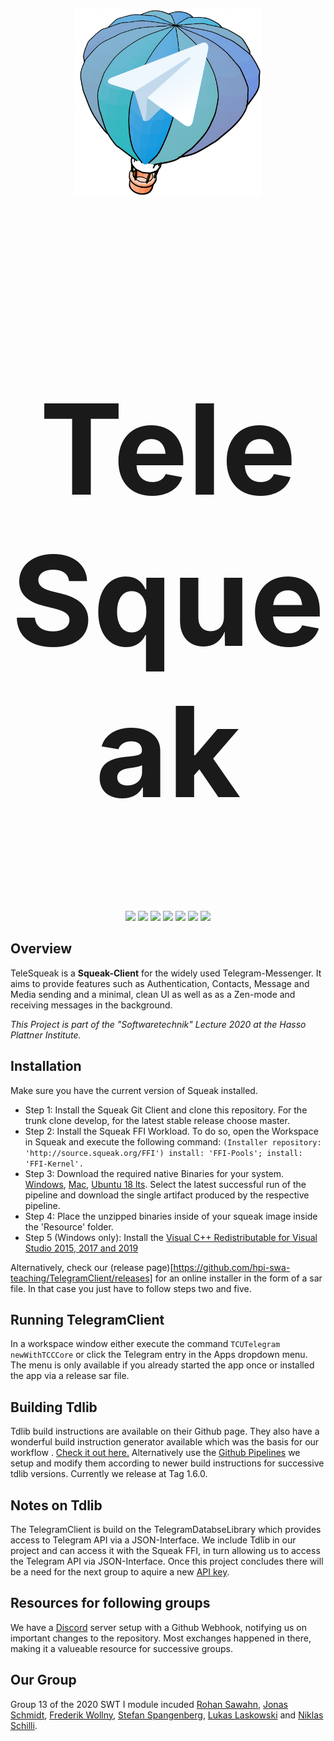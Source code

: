 <p align="center"><img width="300" height="300" src="assets/logo.png" alt="TeleSqueak"></p>

<h1 align="center" style=font-size:200px>TeleSqueak</h1>

<p align="center">
    <a href="https://github.com/hpi-swa-teaching/TelegramClient/commits/" title="Last Commit"><img src="https://img.shields.io/github/last-commit/hpi-swa-teaching/TelegramClient?style=flat"></a>
    <a href="https://github.com/hpi-swa-teaching/TelegramClient/issues" title="Open Issues"><img src="https://img.shields.io/github/issues/hpi-swa-teaching/TelegramClient"></a>
    <a href="https://github.com/hpi-swa-teaching/TelegramClient/issues" title="issue resolution"><img src="http://isitmaintained.com/badge/resolution/hpi-swa-teaching/TelegramClient.svg"></a>
    <a href="https://github.com/hpi-swa-teaching/TelegramClient/actions?query=workflow%3ACI" title="Build Status - Develop"><img src="https://img.shields.io/github/workflow/status/hpi-swa-teaching/telegramclient/CI/master?color=dwa&label=Develop&logo=dwa&logoColor=daw"></a>
    <a href="https://github.com/hpi-swa-teaching/TelegramClient/actions?query=workflow%3ACI" title="Build Status - Master"><img src="https://img.shields.io/github/workflow/status/hpi-swa-teaching/telegramclient/CI/master?color=dwa&label=Master&logo=dwa&logoColor=daw"></a>
   <a href="https://github.com/hpi-swa-teaching/TelegramClient/stargazers" title="Stars"><img src="https://img.shields.io/github/stars/hpi-swa-teaching/TelegramClient"></a>
    <a href="./LICENSE" title="License"><img src="https://img.shields.io/github/license/hpi-swa-teaching/TelegramClient"></a>
</p>

## Overview
TeleSqueak is a **Squeak-Client** for the widely used Telegram-Messenger. It aims to provide features such as Authentication, Contacts, Message and Media sending and a minimal, clean UI as well as as a Zen-mode and receiving messages in the background.

*This Project is part of the "Softwaretechnik" Lecture 2020 at the Hasso Plattner Institute.*

## Installation
Make sure you have the current version of Squeak installed.
* Step 1: Install the Squeak Git Client and clone this repository. For the trunk clone develop, for the latest stable release choose master.
* Step 2: Install the Squeak FFI Workload. To do so, open the Workspace in Squeak and execute the following command:   `(Installer repository: 'http://source.squeak.org/FFI')
install: 'FFI-Pools';
install: 'FFI-Kernel'.`
* Step 3: Download the required native Binaries for your system. [Windows](https://github.com/hpi-swa-teaching/tdlib/actions?query=workflow%3A%22Windows+CI%22), [Mac](https://github.com/hpi-swa-teaching/tdlib/actions?query=workflow%3A%22Tdlib+Max+x64+Build%22), [Ubuntu 18 lts](https://github.com/hpi-swa-teaching/tdlib/actions?query=workflow%3A%22Tdlib+Ubuntu+Build%22). Select the latest successful run of the pipeline and download the single artifact produced by the respective pipeline.
* Step 4: Place the unzipped binaries inside of your squeak image inside the 'Resource' folder.
* Step 5 (Windows only): Install the [Visual C++ Redistributable for Visual Studio 2015, 2017 and 2019](https://aka.ms/vs/16/release/vc_redist.x64.exe)

Alternatively, check our (release page)[https://github.com/hpi-swa-teaching/TelegramClient/releases] for an online installer in the form of a sar file. In that case you just have to follow steps two and five.
## Running TelegramClient
In a workspace window either execute the command `TCUTelegram newWithTCCCore` or click the Telegram entry in the Apps dropdown menu. The menu is only available if you already started the app once or installed the app via a release sar file.

## Building Tdlib
Tdlib build instructions are available on their Github page. They also have a wonderful build instruction generator available which was the basis for our workflow . [Check it out here.](https://tdlib.github.io/td/build.html) Alternatively use the [Github Pipelines](https://github.com/hpi-swa-teaching/tdlib) we setup and modify them according to newer build instructions for successive tdlib versions. Currently we release at Tag 1.6.0.

## Notes on Tdlib
The TelegramClient is build on the TelegramDatabseLibrary which provides access to Telegram API via a JSON-Interface.
We include Tdlib in our project and can access it with the Squeak FFI, in turn allowing us to access the Telegram API via JSON-Interface.
Once this project concludes there will be a need for the next group to aquire a new [API key](https://core.telegram.org/api/obtaining_api_id).

## Resources for following groups
We have a [Discord](https://discord.gg/craraGh) server setup with a Github Webhook, notifying us on important changes to the repository. Most exchanges happened in there, making it a valueable resource for successive groups.

## Our Group
Group 13 of the 2020 SWT I module incuded [Rohan Sawahn](https://github.com/rohansaw), [Jonas Schmidt](https://github.com/schmidtjonas), [Frederik Wollny](https://github.com/Freddy200), [Stefan Spangenberg](https://github.com/sspangenberg), [Lukas Laskowski](https://github.com/lasklu) and [Niklas Schilli](https://github.com/Mrnikbobjeff).
